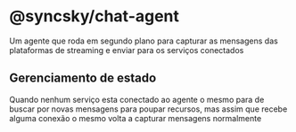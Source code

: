 # @syncsky/chat-agent
Um agente que roda em segundo plano para capturar as mensagens das plataformas de streaming e enviar para os serviços conectados

## Gerenciamento de estado
Quando nenhum serviço esta conectado ao agente o mesmo para de buscar por novas mensagens para poupar recursos, mas assim que recebe alguma conexão o mesmo volta a capturar mensagens normalmente
